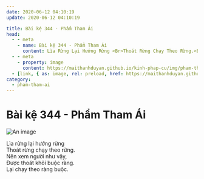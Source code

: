 ```yaml
---
date: 2020-06-12 04:10:19
update: 2020-06-12 04:10:19

title: Bài kệ 344 - Phẩm Tham Ái
head:
  - - meta
    - name: Bài kệ 344 - Phẩm Tham Ái
      content: Lìa Rừng Lại Hướng Rừng <Br>Thoát Rừng Chạy Theo Rừng.<Br>Nên Xem Người Như Vậy,<Br>Ðược Thoát Khỏi Buộc Ràng.<Br>Lại Chạy Theo Ràng Buộc.<Br>
  - - meta
    - property: image
      content: https://maithanhduyan.github.io/kinh-phap-cu/img/pham-tham-ai/pham-tham-ai-344.jpg
  - [link, { as: image, rel: preload, href: https://maithanhduyan.github.io/kinh-phap-cu/img/pham-tham-ai/pham-tham-ai-344.jpg }]
category:
  - pham-tham-ai
---
```


# Bài kệ 344 - Phẩm Tham Ái

![An image](/img/pham-tham-ai/pham-tham-ai-344.jpg)

Lìa rừng lại hướng rừng <br>Thoát rừng chạy theo rừng.<br>Nên xem người như vậy,<br>Ðược thoát khỏi buộc ràng.<br>Lại chạy theo ràng buộc.<br>

